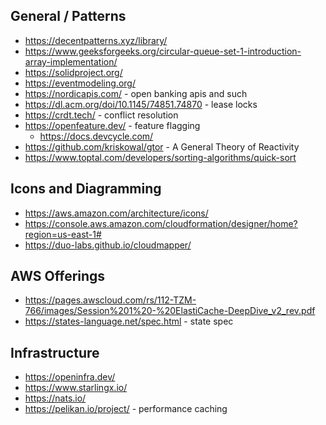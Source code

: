 ## General / Patterns

- https://decentpatterns.xyz/library/
- https://www.geeksforgeeks.org/circular-queue-set-1-introduction-array-implementation/
- https://solidproject.org/
- https://eventmodeling.org/
- https://nordicapis.com/ - open banking apis and such
- https://dl.acm.org/doi/10.1145/74851.74870 - lease locks
- https://crdt.tech/ - conflict resolution
- https://openfeature.dev/ - feature flagging 
    - https://docs.devcycle.com/
- https://github.com/kriskowal/gtor - A General Theory of Reactivity
- https://www.toptal.com/developers/sorting-algorithms/quick-sort   

## Icons and Diagramming

- https://aws.amazon.com/architecture/icons/
- https://console.aws.amazon.com/cloudformation/designer/home?region=us-east-1#
- https://duo-labs.github.io/cloudmapper/

## AWS Offerings

- https://pages.awscloud.com/rs/112-TZM-766/images/Session%201%20-%20ElastiCache-DeepDive_v2_rev.pdf
- https://states-language.net/spec.html - state spec

## Infrastructure

- https://openinfra.dev/
- https://www.starlingx.io/
- https://nats.io/
- https://pelikan.io/project/ - performance caching